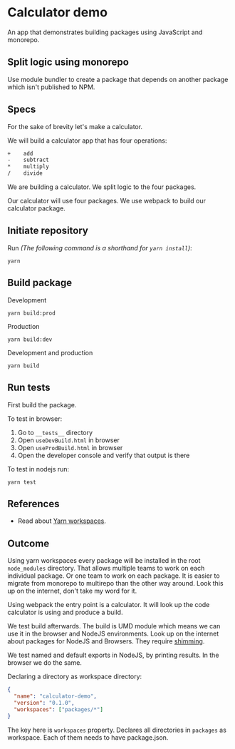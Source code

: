 # Calculator demo

An app that demonstrates building packages using JavaScript and monorepo.

## Split logic using monorepo

Use module bundler to create a package that depends on another package which isn't published to NPM.

## Specs

For the sake of brevity let's make a calculator.

We will build a calculator app that has four operations:

```txt
+    add
-    subtract
*    multiply
/    divide
```

We are building a calculator. We split logic to the four packages.

Our calculator will use four packages. We use webpack to build our calculator package.

## Initiate repository

Run _(The following command is a shorthand for `yarn install`)_:

```terminal
yarn
```

## Build package

Development

```terminal
yarn build:prod
```

Production

```terminal
yarn build:dev
```

Development and production

```terminal
yarn build
```

## Run tests

First build the package.

To test in browser:

1. Go to `__tests__` directory
2. Open `useDevBuild.html` in browser
3. Open `useProdBuild.html` in browser
4. Open the developer console and verify that output is there

To test in nodejs run:

```terminal
yarn test
```

## References

- Read about [Yarn workspaces](https://yarnpkg.com/features/workspaces).

## Outcome

Using yarn workspaces every package will be installed in the root `node_modules`
directory. That allows multiple teams to work on each individual package. Or
one team to work on each package. It is easier to migrate from monorepo to
multirepo than the other way around. Look this up on the internet, don't take
my word for it.

Using webpack the entry point is a calculator. It will look up the code
calculator is using and produce a build.

We test build afterwards. The build is UMD module which means we can use it in
the browser and NodeJS environments. Look up on the internet about packages for
NodeJS and Browsers. They require
[shimming](https://developer.mozilla.org/en-US/docs/Glossary/Shim).

We test named and default exports in NodeJS, by printing results. In the browser
we do the same.

Declaring a directory as workspace directory:

```json
{
  "name": "calculator-demo",
  "version": "0.1.0",
  "workspaces": ["packages/*"]
}
```

The key here is `workspaces` property. Declares all directories in `packages`
as workspace. Each of them needs to have package.json.
